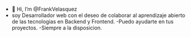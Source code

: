 - 👋 Hi, I’m @FrankVelasquez
- soy Desarrollador web con  el deseo de
colaborar al aprendizaje abierto de las  tecnologias
en Backend y Frontend. 
-Puedo ayudarte en tus proyectos. 
-Siempre a la disposicion.


